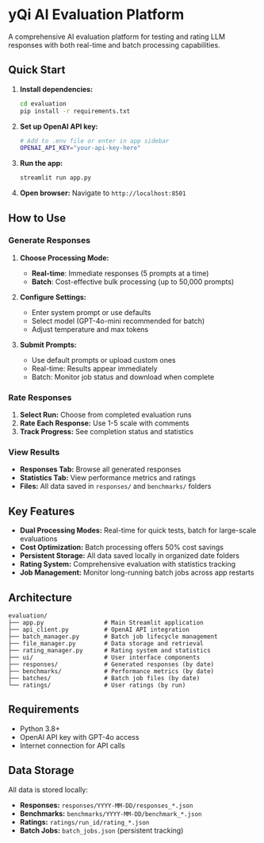 # yQi AI Evaluation Platform

A comprehensive AI evaluation platform for testing and rating LLM responses with both real-time and batch processing capabilities.

## Quick Start

1. **Install dependencies:**
   ```bash
   cd evaluation
   pip install -r requirements.txt
   ```

2. **Set up OpenAI API key:**
   ```bash
   # Add to .env file or enter in app sidebar
   OPENAI_API_KEY="your-api-key-here"
   ```

3. **Run the app:**
   ```bash
   streamlit run app.py
   ```

4. **Open browser:** Navigate to `http://localhost:8501`

## How to Use

### Generate Responses
1. **Choose Processing Mode:**
   - **Real-time**: Immediate responses (5 prompts at a time)
   - **Batch**: Cost-effective bulk processing (up to 50,000 prompts)

2. **Configure Settings:**
   - Enter system prompt or use defaults
   - Select model (GPT-4o-mini recommended for batch)
   - Adjust temperature and max tokens

3. **Submit Prompts:**
   - Use default prompts or upload custom ones
   - Real-time: Results appear immediately
   - Batch: Monitor job status and download when complete

### Rate Responses
1. **Select Run:** Choose from completed evaluation runs
2. **Rate Each Response:** Use 1-5 scale with comments
3. **Track Progress:** See completion status and statistics

### View Results
- **Responses Tab:** Browse all generated responses
- **Statistics Tab:** View performance metrics and ratings
- **Files:** All data saved in `responses/` and `benchmarks/` folders

## Key Features

- **Dual Processing Modes:** Real-time for quick tests, batch for large-scale evaluations
- **Cost Optimization:** Batch processing offers 50% cost savings
- **Persistent Storage:** All data saved locally in organized date folders
- **Rating System:** Comprehensive evaluation with statistics tracking
- **Job Management:** Monitor long-running batch jobs across app restarts

## Architecture

```
evaluation/
├── app.py                 # Main Streamlit application
├── api_client.py          # OpenAI API integration
├── batch_manager.py       # Batch job lifecycle management
├── file_manager.py        # Data storage and retrieval
├── rating_manager.py      # Rating system and statistics
├── ui/                    # User interface components
├── responses/             # Generated responses (by date)
├── benchmarks/            # Performance metrics (by date)
├── batches/               # Batch job files (by date)
└── ratings/               # User ratings (by run)
```

## Requirements

- Python 3.8+
- OpenAI API key with GPT-4o access
- Internet connection for API calls

## Data Storage

All data is stored locally:
- **Responses:** `responses/YYYY-MM-DD/responses_*.json`
- **Benchmarks:** `benchmarks/YYYY-MM-DD/benchmark_*.json`
- **Ratings:** `ratings/run_id/rating_*.json`
- **Batch Jobs:** `batch_jobs.json` (persistent tracking)
